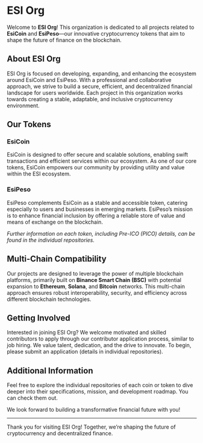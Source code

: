 # ESI Org

Welcome to **ESI Org**! This organization is dedicated to all projects related to **EsiCoin** and **EsiPeso**—our innovative cryptocurrency tokens that aim to shape the future of finance on the blockchain.

## About ESI Org

ESI Org is focused on developing, expanding, and enhancing the ecosystem around EsiCoin and EsiPeso. With a professional and collaborative approach, we strive to build a secure, efficient, and decentralized financial landscape for users worldwide. Each project in this organization works towards creating a stable, adaptable, and inclusive cryptocurrency environment.

## Our Tokens

### EsiCoin

EsiCoin is designed to offer secure and scalable solutions, enabling swift transactions and efficient services within our ecosystem. As one of our core tokens, EsiCoin empowers our community by providing utility and value within the ESI ecosystem.

### EsiPeso

EsiPeso complements EsiCoin as a stable and accessible token, catering especially to users and businesses in emerging markets. EsiPeso’s mission is to enhance financial inclusion by offering a reliable store of value and means of exchange on the blockchain.

*Further information on each token, including Pre-ICO (PICO) details, can be found in the individual repositories.*

## Multi-Chain Compatibility

Our projects are designed to leverage the power of multiple blockchain platforms, primarily built on **Binance Smart Chain (BSC)** with potential expansion to **Ethereum**, **Solana**, and **Bitcoin** networks. This multi-chain approach ensures robust interoperability, security, and efficiency across different blockchain technologies.

## Getting Involved

Interested in joining ESI Org? We welcome motivated and skilled contributors to apply through our contributor application process, similar to job hiring. We value talent, dedication, and the drive to innovate. To begin, please submit an application (details in individual repositories).

## Additional Information

Feel free to explore the individual repositories of each coin or token to dive deeper into their specifications, mission, and development roadmap. You can check them out.

We look forward to building a transformative financial future with you!

---

Thank you for visiting ESI Org! Together, we’re shaping the future of cryptocurrency and decentralized finance.
